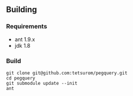 ## Building

### Requirements
* ant 1.9.x
* jdk 1.8

### Build
    git clone git@github.com:tetsurom/pegquery.git
    cd pegquery
    git submodule update --init
    ant

